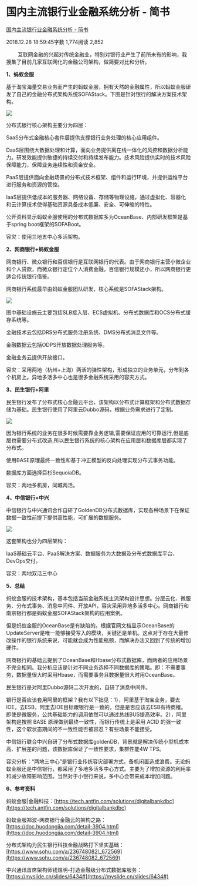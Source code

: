 # 国内主流银行业金融系统分析 - 简书
[国内主流银行业金融系统分析 - 简书](https://www.jianshu.com/p/3efea60f03ba?utm_source=pocket_saves) 

 2018.12.28 18:59:45字数 1,774阅读 2,852

        互联网金融的兴起对传统金融业，特别对银行业产生了前所未有的影响，我搜集了目前几家互联网化的金融公司架构，做简要对比和分析。

**1、蚂蚁金服**

基于淘宝海量交易业务而产生的蚂蚁金服，拥有天然的金融属性，所以蚂蚁金服研发了自己的金融分布式架构系统SOFAStack。下图是针对银行的解决方案技术架构。

![](https://upload-images.jianshu.io/upload_images/15637574-66a7fe63d6f70934.png)

分布式银行核心架构主要分为四层：

SaaS分布式金融核心套件层提供支撑银行业务处理的核心应用组件。

DaaS层围绕大数据处理和计算，面向业务提供离在线一体化的风控和数据分析能力。研发效能提供敏捷的持续交付和持续发布能力。技术风险提供实时的技术风险保障能力，保障业务连续性和资金安全。

PaaS层提供面向金融场景的分布式技术框架、组件和运行环境，并提供运维平台进行服务和资源的管控。

IaaS层提供低成本的服务器、网络设备、存储等物理设施，通过虚拟化、容器化和云计算技术使得基础资源具备成本低廉、安全、可伸缩的特性。

公开资料显示蚂蚁金服使用的分布式数据库多为OceanBase、内部研发框架是基于spring boot框架的SOFABoot。

容灾：使用三地五中心多活架构。

**2、网商银行+蚂蚁金服**

网商银行、微众银行和百信银行是互联网银行的代表。由于网商银行主营小微企业和个人贷款，而微众银行定位个人消费金融，百信银行规模还小，所以网商银行更适合传统银行借鉴。

网商银行系统最早由蚂蚁金服团队研发，核心系统是SOFAStack架构。

![](https://upload-images.jianshu.io/upload_images/15637574-9927dac9043c7971.png)

图中基础设施云主要包括SLB接入层、ECS虚拟机、分布式数据库和OCS分布式缓存系统等。

金融技术云包括DRS分布式服务注册系统、DMS分布式消息文件等。

金融数据云包括ODPS开放数据处理服务等。

金融业务云提供开放接口。

容灾：采用两地（杭州+上海）两活的弹性架构，形成独立的业务单元，分布到各个机房上。异地多活多中心也是很多金融系统采用的容灾方式。

**3、民生银行+阿里**

民生银行发布了分布式核心金融云平台，该架构以分布式计算框架和分布式数据存储为基础。民生银行使用了阿里云Dubbo源码，根据业务需求进行了定制。

![](https://upload-images.jianshu.io/upload_images/15637574-8490e446b2ec3dc9.png)

因为银行系统的业务在很多时候需要靠业务逻辑,需要保证应用的可靠运行,但是底层也需要分布式改造,所以民生银行系统的核心架构在应用层和数据库层都实现了分布式。

使用BASE原理最终一致性和基于冲正模型的反向处理实现分布式事务功能。

数据库方面选择巨杉SequoiaDB。

容灾：两地多机房，同城两活。

**4、中信银行+中兴**

中信银行与中兴通讯合作自研了GoldenDB分布式数据库，实现各种场景下在保证数据一致性前提下提供高性能，可扩展的数据服务。

![](https://upload-images.jianshu.io/upload_images/15637574-419f4bf1dfbd34c8.png)

这套架构也分为四层架构：

IaaS基础云平台、PaaS解决方案、数据服务为大数据及分布式数据库平台、DevOps交付。

容灾：两地双活三中心

**5、总结**

蚂蚁金服的技术架构，基本包括当前金融系统主流架构设计思想。分层云化、微服务、分布式事务、消息中间件、开放API，容灾采用异地多活多中心。网商银行和南京银行都是蚂蚁金服SOFAStack架构的应用案例。

但是蚂蚁金服的OceanBase是有缺陷的。根据官网文档显示OceanBase的UpdateServer是唯一能够接受写入的模块，关键还是单机。这点对于存在大量修改操作的银行系统来说，可能就会成为性能瓶颈，而解决办法又回到了传统的增加硬件。

网商银行的基础云提到了OceanBase和Hbase分布式数据库，而两者的应用场景不完全相同。我分析应该是针对不同业务选择不同数据库的策略。即：不需要事务，数据量很大时采用Hbase，而需要事务且数据量很大时用OceanBase。

民生银行是对阿里Dubbo源码二次开发的，自研了消息中间件。

银行是否应该套用阿里的框架？我有以下拙见：1），阿里基于淘宝业务，要去IOE，去ESB，阿里去IOE目标跟银行是一致的，但是是否应该去ESB有待商榷。即使是微服务，公共基础能力的调用依然可以通过总线BUS提高效率。2），阿里架构是按照 BASE 原理做到最终一致性，而银行传统上是采用 ACID 的强一致性，这个软状态期间的不一致性能否被容忍？有些场景不能接受。

中信银行联合中兴自研了分布式数据库goldenDB，背景就是解决传统小型机成本高、扩展差的问题，该数据库保证了一致性要求，集群性能4W TPS。

容灾分析：“两地三中心”是银行业传统容灾部署方式，备机闲置造成浪费。无论蚂蚁金服还是中信银行，都采用了多地多活多中心方式。主要为了增加资源的利用率和减少故障影响范围。当然对于小银行来说，多中心会带来成本增加问题。

**6、参考资料**

蚂蚁金服|金融科技：[https://tech.antfin.com/solutions/digitalbankdbc](https://tech.antfin.com/solutions/digitalbankdbc)

蚂蚁金服郑波-网商银行金融云的架构之路：[https://doc.huodongjia.com/detail-3904.html](https://doc.huodongjia.com/detail-3904.html)

分布式架构为民生银行科技金融战略打下坚实基础：[https://www.sohu.com/a/236748082\_672569](https://www.sohu.com/a/236748082_672569)

中兴通讯首席架构师钱煜明-打造金融级分布式数据库服务：[https://myslide.cn/slides/6434#](https://myslide.cn/slides/6434#)

